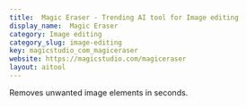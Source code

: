 ```yaml
---
title:  Magic Eraser - Trending AI tool for Image editing
display_name:  Magic Eraser
category: Image editing
category_slug: image-editing
key: magicstudio_com_magiceraser
website: https://magicstudio.com/magiceraser
layout: aitool
---
```


Removes unwanted image elements in seconds.
